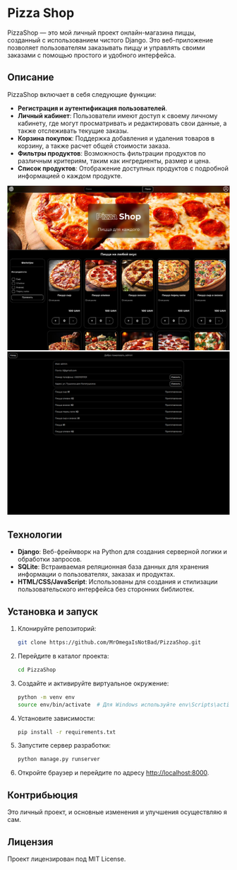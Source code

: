 # Pizza Shop 

PizzaShop — это мой личный проект онлайн-магазина пиццы, созданный с использованием чистого Django. Это веб-приложение позволяет пользователям заказывать пиццу и управлять своими заказами с помощью простого и удобного интерфейса.

## Описание

PizzaShop включает в себя следующие функции:

- **Регистрация и аутентификация пользователей**.
- **Личный кабинет**: Пользователи имеют доступ к своему личному кабинету, где могут просматривать и редактировать свои данные, а также отслеживать текущие заказы.
- **Корзина покупок**: Поддержка добавления и удаления товаров в корзину, а также расчет общей стоимости заказа.
- **Фильтры продуктов**: Возможность фильтрации продуктов по различным критериям, таким как ингредиенты, размер и цена.
- **Список продуктов**: Отображение доступных продуктов с подробной информацией о каждом продукте.

![PIZZASHOP](screenshots/1.png)
![PIZZASHOP](screenshots/2.png)

## Технологии

- **Django**: Веб-фреймворк на Python для создания серверной логики и обработки запросов.
- **SQLite**: Встраиваемая реляционная база данных для хранения информации о пользователях, заказах и продуктах.
- **HTML/CSS/JavaScript**: Использованы для создания и стилизации пользовательского интерфейса без сторонних библиотек.

## Установка и запуск

1. Клонируйте репозиторий:

   ```bash
   git clone https://github.com/MrOmegaIsNotBad/PizzaShop.git
   ```

2. Перейдите в каталог проекта:

   ```bash
   cd PizzaShop
   ```

3. Создайте и активируйте виртуальное окружение:

   ```bash
   python -m venv env
   source env/bin/activate  # Для Windows используйте env\Scripts\activate
   ```

4. Установите зависимости:

   ```bash
   pip install -r requirements.txt
   ```

5. Запустите сервер разработки:

   ```bash
   python manage.py runserver
   ```

6. Откройте браузер и перейдите по адресу [http://localhost:8000](http://localhost:8000).

## Контрибьюция

Это личный проект, и основные изменения и улучшения осуществляю я сам. 

## Лицензия

Проект лицензирован под MIT License.

